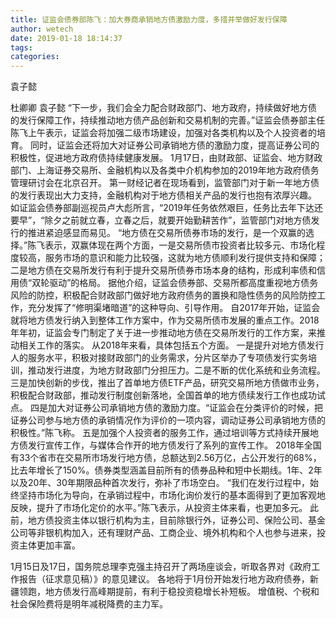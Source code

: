```yaml
---
title: 证监会债券部陈飞：加大券商承销地方债激励力度，多措并举做好发行保障
author: wetech
date: 2019-01-18 18:14:37
tags: 
categories: 
---
```

袁子懿
<!-- more -->
杜卿卿
袁子懿
“下一步，我们会全力配合财政部门、地方政府，持续做好地方债的发行保障工作，持续推动地方债产品创新和交易机制的完善。”证监会债券部主任陈飞上午表示，证监会将加强二级市场建设，加强对各类机构以及个人投资者的培育。
同时，证监会还将加大对证券公司承销地方债的激励力度，提高证券公司的积极性，促进地方政府债持续健康发展。
1月17日，由财政部、证监会、地方财政部门、上海证券交易所、金融机构以及各类中介机构参加的2019年地方政府债务管理研讨会在北京召开。
第一财经记者在现场看到，监管部门对于新一年地方债的发行表现出大力支持，金融机构对于地方债相关产品的发行也抱有浓厚兴趣。
如证监会债券部副巡视员卢大彪所言，“2019年任务依然艰巨，任务比去年下达还要早”，“除夕之前就立春，立春之后，就要开始勤耕苦作”，监管部门对地方债发行的推进紧迫感显而易见。
“地方债在交易所债券市场的发行，是一个双赢的选择。”陈飞表示，双赢体现在两个方面，一是交易所债市投资者比较多元、市场化程度较高，服务市场的意识和能力比较强，这就为地方债顺利发行提供支持和保障；二是地方债在交易所发行有利于提升交易所债券市场本身的结构，形成利率债和信用债“双轮驱动”的格局。
据他介绍，证监会债券部、交易所都高度重视地方债务风险的防控，积极配合财政部门做好地方政府债务的置换和隐性债务的风险防控工作，充分发挥了“修明渠堵暗道”的这种导向、引导作用。
自2017年开始，证监会就将地方债发行纳入到整体工作方案中，作为交易所债市发展的重点工作。2018年年初，证监会专门制定了关于进一步推动地方债在交易所发行的工作方案，来推动相关工作的落实。
从2018年来看，具体包括五个方面。
一是提升对地方债发行人的服务水平，积极对接财政部门的业务需求，分片区举办了专项债发行实务培训，推动发行进度，为地方财政部门分担压力。二是不断的优化系统和业务流程。
三是加快创新的步伐，推出了首单地方债ETF产品，研究交易所地方债做市业务，积极配合财政部，推动发行制度创新落地，全国首单的地方债续发行工作也成功试点。
四是加大对证券公司承销地方债的激励力度。“证监会在分类评价的时候，把证券公司参与地方债的承销情况作为评价的一项内容，调动证券公司承销地方债的积极性。”陈飞称。
五是加强个人投资者的服务工作，通过培训等方式持续开展地方债发行宣传工作，与媒体合作开的地方债发行了系列的宣传工作。
2018年全国有33个省市在交易所市场发行地方债，总额达到2.56万亿，占公开发行的68%，比去年增长了150%。债券类型涵盖目前所有的债券品种和短中长期线。1年、2年以及20年、30年期限品种首次发行，弥补了市场空白。
“我们在发行过程中，始终坚持市场化为导向，在承销过程中，市场化询价发行的基本面得到了更加客观地反映，提升了市场化定价的水平。”陈飞表示，从投资主体来看，也更加多元。
此前，地方债投资主体以银行机构为主，目前除银行外，证券公司、保险公司、基金公司等非银机构加入，还有理财产品、工商企业、境外机构和个人也参与进来，投资主体更加丰富。
 
 
1月15日及17日，国务院总理李克强主持召开了两场座谈会，听取各界对《政府工作报告（征求意见稿）》的意见建议。
各地将于1月份开始发行地方政府债券，新疆领跑，地方债发行高峰期提前，有利于稳投资稳增长补短板。
增值税、个税和社会保险费将是明年减税降费的主力军。

